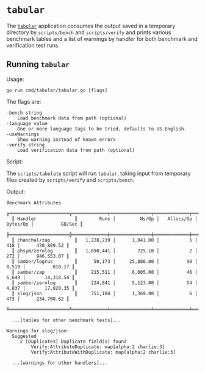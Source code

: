 # `tabular`

The [`tabular`](../cmd/server/server.go) application consumes the output saved in a temporary directory by
`scripts/bench` and `scripts/verify` and prints various benchmark tables
and a list of warnings by handler for both benchmark and verification test runs.

## Running `tabular`

Usage:

	go run cmd/tabular/tabular.go [flags]

The flags are:

	-bench string
	    Load benchmark data from path (optional)
	-language value
	    One or more language tags to be tried, defaults to US English.
	-useWarnings
	    Show warning instead of known errors
	-verify string
	    Load verification data from path (optional)

Script:

The `scripts/tabulate` script will run `tabular`,
taking input from temporary files created by `scripts/verify` and `scripts/bench`.

Output:

```
Benchmark Attributes
  ╔══════════════════════╦═════════════╤═══════════════╤═════════════╤═════════════╤═════════════════╗
  ║ Handler              ║        Runs │         Ns/Op │   Allocs/Op │    Bytes/Op │          GB/Sec ║
  ╠══════════════════════╬═════════════╪═══════════════╪═════════════╪═════════════╪═════════════════╣
  ║ chanchal/zap         ║   1,228,219 │      1,041.00 │           5 │         418 │      470,809.52 ║
  ║ phsym/zerolog        ║   1,690,441 │        725.10 │           2 │         272 │      946,553.07 ║
  ║ samber/logrus        ║      50,173 │     25,886.00 │          90 │       8,519 │          810.17 ║
  ║ samber/zap           ║     215,511 │      6,005.00 │          46 │       6,649 │       14,318.54 ║
  ║ samber/zerolog       ║     224,841 │      5,123.00 │          54 │       4,837 │       17,820.35 ║
  ║ slog/json            ║     751,104 │      1,369.00 │           6 │         473 │      234,700.62 ║
  ╚══════════════════════╩═════════════╧═══════════════╧═════════════╧═════════════╧═════════════════╝

  ...[tables for other benchmark tests]...

Warnings for slog/json:
  Suggested
     2 [Duplicates] Duplicate field(s) found
         Verify:AttributeDuplicate: map[alpha:2 charlie:3]
         Verify:AttributeWithDuplicate: map[alpha:2 charlie:3]

  ...[warnings for other handlers]...
```
